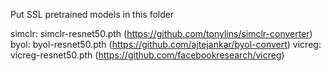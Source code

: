Put SSL pretrained models in this folder

simclr: simclr-resnet50.pth (https://github.com/tonylins/simclr-converter)
byol: byol-resnet50.pth (https://github.com/ajtejankar/byol-convert)
vicreg: vicreg-resnet50.pth (https://github.com/facebookresearch/vicreg)